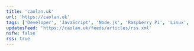 ```yaml
---
title: 'caolan.uk'
url: 'https://caolan.uk'
tags: ['Developer', 'JavaScript', 'Node.js', 'Raspberry Pi', 'Linux', 'Rust', 'Photos']
updatesFeed: 'https://caolan.uk/feeds/articles/rss.xml'
nsfw: false
rss: true
---
```

